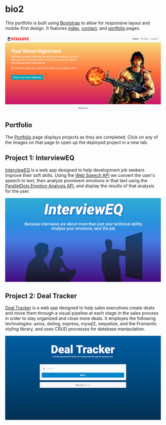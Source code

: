 # bio2

This portfolio is built using [Bootstrap](https://getbootstrap.com) to allow for responsive layout and mobile-first design. It features [index](https://vertjames.github.io/bio2/), [contact](https://vertjames.github.io/bio2/contact.html), and [portfolio](https://vertjames.github.io/bio2/portfolio.html) pages.

![bio2 Homepage](./assets/images/bio2homepage.png)

## Portfolio

The [Portfolio](https://vertjames.github.io/bio2/portfolio.html) page displays projects as they are completed. Click on any of the images on that page to open up the deployed project in a new tab.

## Project 1: InterviewEQ

[InterviewEQ](https://maximilliancharlemagne.github.io/emotion-engine/) is a web app designed to help development job seekers improve their soft skills. Using the [Web Speech API](https://developer.mozilla.org/en-US/docs/Web/API/Web_Speech_API) we convert the user's speech to text, then analyze prominent emotions in that text using the [ParallelDots Emotion Analysis API](https://www.paralleldots.com/text-analysis-apis#emotion), and display the results of that analysis for the user. 

![InterviewEQ](./assets/images/slide1-InterviewEQ-Project1.jpg)

## Project 2: Deal Tracker

[Deal Tracker](https://dealtrackerapp.herokuapp.com) is a web app designed to help sales executives create deals and move them through a visual pipeline at each stage in the sales process in order to stay organized and close more deals. It employes the following technologies: axios, doting, express, mysql2, sequelize, and the Fromanitc styling library, and uses CRUD processes for database manipulation.

![Deal Tracker](./assets/images/slide2-Deal-Tracker-Project2.jpg)